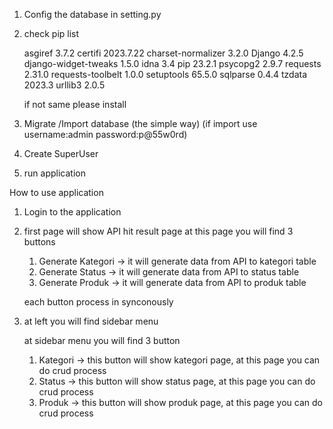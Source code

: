 1. Config the database in setting.py 
2. check pip list

	asgiref              3.7.2
	certifi              2023.7.22
	charset-normalizer   3.2.0
	Django               4.2.5
	django-widget-tweaks 1.5.0
	idna                 3.4
	pip                  23.2.1
	psycopg2             2.9.7
	requests             2.31.0
	requests-toolbelt    1.0.0
	setuptools           65.5.0
	sqlparse             0.4.4
	tzdata               2023.3
	urllib3              2.0.5
	
	if not same please install
	
3. Migrate /Import database (the simple way) (if import use username:admin password:p@55w0rd)
2. Create SuperUser
3. run application 

How to use application

1. Login to the application
2. first page will show API hit result page
   at this page you will find 3 buttons
   1. Generate Kategori -> it will generate data from API to kategori table
   2. Generate Status -> it will generate data from API to status table
   3. Generate Produk -> it will generate data from API to produk table
   
   each button process in synconously
   
3. at left you will find sidebar menu

   at sidebar menu you will find 3 button 
   
   1. Kategori -> this button will show kategori page, at this page you can do crud process
   2. Status -> this button will show status page, at this page you can do crud process
   3. Produk -> this button will show produk page, at this page you can do crud process
   
   
   